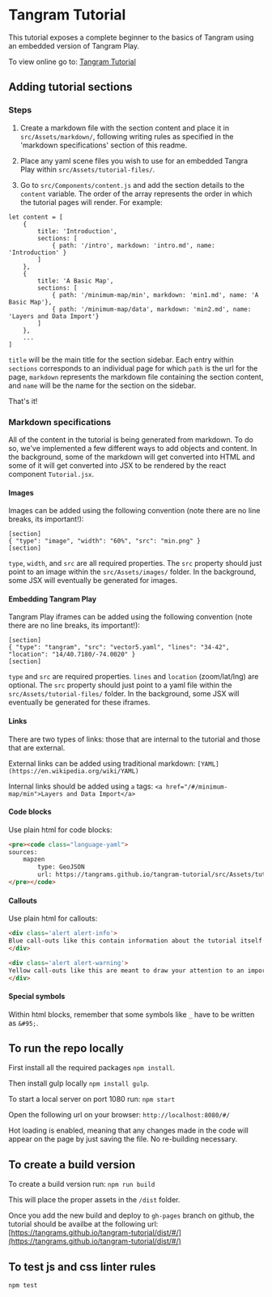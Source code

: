 # Tangram Tutorial

This tutorial exposes a complete beginner to the basics of Tangram using an embedded version of Tangram Play.

To view online go to: [Tangram Tutorial](https://tangrams.github.io/tangram-tutorial/dist/#/)

## Adding tutorial sections

### Steps

1. Create a markdown file with the section content and place it in `src/Assets/markdown/`, following writing rules as specified in the 'markdown specifications' section of this readme.

2. Place any yaml scene files you wish to use for an embedded Tangra Play within `src/Assets/tutorial-files/`.

3. Go to `src/Components/content.js` and add the section details to the `content` variable. The order of the array represents the order in which the tutorial pages will render. For example:

```
let content = [
    {
        title: 'Introduction',
        sections: [
            { path: '/intro', markdown: 'intro.md', name: 'Introduction' }
        ]
    },
    {
        title: 'A Basic Map',
        sections: [
            { path: '/minimum-map/min', markdown: 'min1.md', name: 'A Basic Map'},
            { path: '/minimum-map/data', markdown: 'min2.md', name: 'Layers and Data Import'}
        ]
    },
    ...
]
```

`title` will be the main title for the section sidebar. Each entry within `sections` corresponds to an individual page for which `path` is the url for the page, `markdown` represents the markdown file containing the section content, and `name` will be the name for the section on the sidebar.

That's it!

### Markdown specifications

All of the content in the tutorial is being generated from markdown. To do so, we've implemented a few different ways to add objects and content. In the background, some of the markdown will get converted into HTML and some of it will get converted into JSX to be rendered by the react component `Tutorial.jsx`.

#### Images

Images can be added using the following convention (note there are no line breaks, its important!):

```
[section]
{ "type": "image", "width": "60%", "src": "min.png" }
[section]
```

`type`, `width`, and `src` are all required properties. The `src` property should just point to an image within the `src/Assets/images/` folder. In the background, some JSX will eventually be generated for images.

#### Embedding Tangram Play

Tangram Play iframes can be added using the following convention (note there are no line breaks, its important!):

```
[section]
{ "type": "tangram", "src": "vector5.yaml", "lines": "34-42", "location": "14/40.7180/-74.0020" }
[section]
```

`type` and `src` are required properties. `lines` and `location` (zoom/lat/lng) are optional. The `src` property should just point to a yaml file within the `src/Assets/tutorial-files/` folder. In the background, some JSX will eventually be generated for these iframes.

#### Links

There are two types of links: those that are internal to the tutorial and those that are external.

External links can be added using traditional markdown: `[YAML](https://en.wikipedia.org/wiki/YAML)`

Internal links should be added using `a` tags: `<a href="/#/minimum-map/min">Layers and Data Import</a>`

#### Code blocks

Use plain html for code blocks:

```html
<pre><code class="language-yaml">
sources:
	mapzen
        type: GeoJSON
        url: https://tangrams.github.io/tangram-tutorial/src/Assets/tutorial-files/countries-data.geojson
</pre></code>
```

#### Callouts

Use plain html for callouts:

```html
<div class='alert alert-info'>
Blue call-outs like this contain information about the tutorial itself or mapping tidbits.
</div>
```

```html
<div class='alert alert-warning'>
Yellow call-outs like this are meant to draw your attention to an important idea or distinction you should keep in mind while writing Tangram code.
</div>
```

#### Special symbols

Within html blocks, remember that some symbols like `_` have to be written as `&#95;`.

## To run the repo locally

First install all the required packages `npm install`.

Then install gulp locally `npm install gulp`.

To start a local server on port 1080 run: `npm start`

Open the following url on your browser: `http://localhost:8080/#/`

Hot loading is enabled, meaning that any changes made in the code will appear on the page by just saving the file. No re-building necessary.

## To create a build version

To create a build version run: `npm run build`

This will place the proper assets in the `/dist` folder.

Once you add the new build and deploy to `gh-pages` branch on github, the tutorial should be availbe at the following url: [https://tangrams.github.io/tangram-tutorial/dist/#/](https://tangrams.github.io/tangram-tutorial/dist/#/)

## To test js and css linter rules

`npm test`
